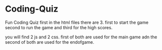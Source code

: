 # Coding-Quiz
Fun Coding Quiz
first in the html files there are 3. first to start the game second to run the game and third for the high scores.

you will find 2 js and 2 css. first of both are used for the main game adn the second of both are used for the endofgame.
